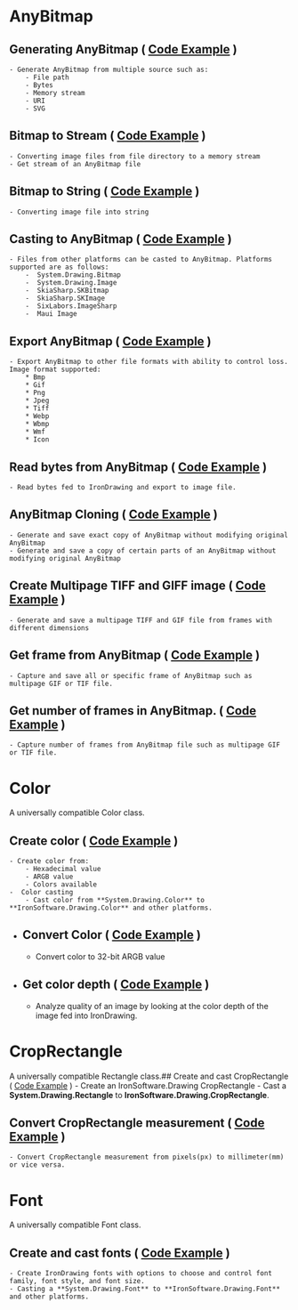 # AnyBitmap

## Generating AnyBitmap ( [Code Example](https://ironsoftware.com/open-source/csharp/drawing/examples/anybitmap-example/) )
	- Generate AnyBitmap from multiple source such as: 
		- File path
		- Bytes
		- Memory stream
		- URI
		- SVG 
## Bitmap to Stream ( [Code Example](https://ironsoftware.com/open-source/csharp/drawing/examples/anybitmap-example/) )
	- Converting image files from file directory to a memory stream
	- Get stream of an AnyBitmap file

## Bitmap to String ( [Code Example](https://ironsoftware.com/open-source/csharp/drawing/examples/anybitmap-example/) )
	- Converting image file into string

## Casting to AnyBitmap ( [Code Example](https://ironsoftware.com/open-source/csharp/drawing/examples/anybitmap-example/) )
	- Files from other platforms can be casted to AnyBitmap. Platforms supported are as follows:
		-  System.Drawing.Bitmap 
		-  System.Drawing.Image
		-  SkiaSharp.SKBitmap
		-  SkiaSharp.SKImage
		-  SixLabors.ImageSharp
		-  Maui Image

## Export AnyBitmap ( [Code Example](https://ironsoftware.com/open-source/csharp/drawing/examples/anybitmap-example/) )
	- Export AnyBitmap to other file formats with ability to control loss. Image format supported: 
		* Bmp
		* Gif
		* Png
		* Jpeg
		* Tiff
		* Webp
		* Wbmp
		* Wmf
		* Icon

## Read bytes from AnyBitmap ( [Code Example](https://ironsoftware.com/open-source/csharp/drawing/examples/anybitmap-example/) )
	- Read bytes fed to IronDrawing and export to image file.

## AnyBitmap Cloning ( [Code Example](https://ironsoftware.com/open-source/csharp/drawing/examples/anybitmap-example/) )
	- Generate and save exact copy of AnyBitmap without modifying original AnyBitmap
	- Generate and save a copy of certain parts of an AnyBitmap without modifying original AnyBitmap

## Create Multipage TIFF and GIFF image ( [Code Example](https://ironsoftware.com/open-source/csharp/drawing/examples/anybitmap-example/) )
	- Generate and save a multipage TIFF and GIF file from frames with different dimensions


## Get frame from AnyBitmap ( [Code Example](https://ironsoftware.com/open-source/csharp/drawing/examples/anybitmap-example/) )
	- Capture and save all or specific frame of AnyBitmap such as multipage GIF or TIF file.

## Get number of frames in AnyBitmap. ( [Code Example](https://ironsoftware.com/open-source/csharp/drawing/examples/anybitmap-example/) )
	- Capture number of frames from AnyBitmap file such as multipage GIF or TIF file.


# Color
A universally compatible Color class.

## Create color ( [Code Example](https://ironsoftware.com/open-source/csharp/drawing/examples/color-example/) )
	- Create color from:
		- Hexadecimal value
		- ARGB value
		- Colors available
	-  Color casting
		- Cast color from **System.Drawing.Color** to **IronSoftware.Drawing.Color** and other platforms.
- ## Convert Color ( [Code Example](https://ironsoftware.com/open-source/csharp/drawing/examples/color-example/) )
	- Convert color to 32-bit ARGB value
- ## Get color depth ( [Code Example](https://ironsoftware.com/open-source/csharp/drawing/examples/color-example/) )
	- Analyze quality of an image by looking at the color depth of the image fed into IronDrawing.

# CropRectangle
A universally compatible Rectangle class.## Create and cast CropRectangle ( [Code Example](https://ironsoftware.com/open-source/csharp/drawing/examples/croprectangle-example/) )
	- Create an IronSoftware.Drawing CropRectangle
	- Cast a **System.Drawing.Rectangle** to **IronSoftware.Drawing.CropRectangle**.

## Convert CropRectangle measurement ( [Code Example](https://ironsoftware.com/open-source/csharp/drawing/examples/croprectangle-example/) )
	- Convert CropRectangle measurement from pixels(px) to millimeter(mm) or vice versa.

# Font
A universally compatible Font class.

## Create and cast fonts ( [Code Example](https://ironsoftware.com/open-source/csharp/drawing/examples/font-example/) )

	- Create IronDrawing fonts with options to choose and control font family, font style, and font size.
	- Casting a **System.Drawing.Font** to **IronSoftware.Drawing.Font** and other platforms.